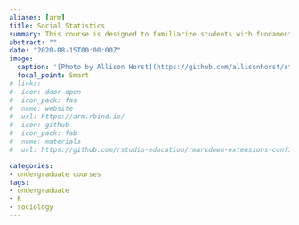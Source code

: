 ```yaml
---
aliases: [arm]
title: Social Statistics
summary: This course is designed to familiarize students with fundamental statistical concepts and techniques social scientists use to analyze and interpret data, including descriptive and inferential statistics. Students will learn and use the statistical software program, R, to help them understand and perform select statistical analyses using data from the General Social Survey.
abstract: ""
date: "2020-08-15T00:00:00Z"
image:
  caption: '[Photo by Allison Horst](https://github.com/allisonhorst/stats-illustrations)'
  focal_point: Smart
# links:
#- icon: door-open
#  icon_pack: fas
#  name: website
#  url: https://arm.rbind.io/
#- icon: github
#  icon_pack: fab
#  name: materials
#  url: https://github.com/rstudio-education/rmarkdown-extensions-conf19

categories:
- undergraduate courses
tags:
- undergraduate
- R
- sociology
---
```


